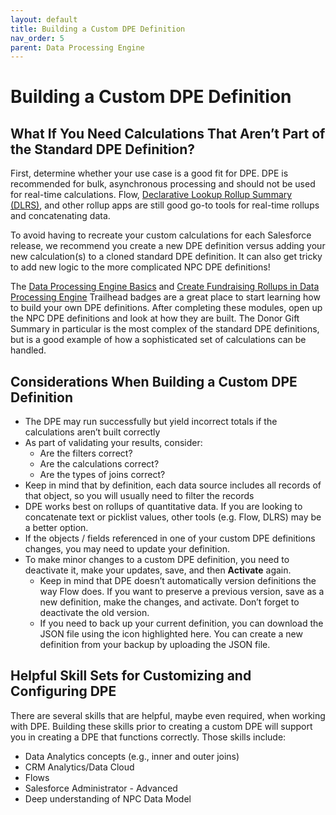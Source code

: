 ```yaml
---
layout: default
title: Building a Custom DPE Definition
nav_order: 5
parent: Data Processing Engine
---
```

# Building a Custom DPE Definition

## **What If You Need Calculations That Aren’t Part of the Standard DPE Definition?**

First, determine whether your use case is a good fit for DPE. DPE is recommended for bulk, asynchronous processing and should not be used for real-time calculations. Flow, [Declarative Lookup Rollup Summary (DLRS)](https://sfdo-community-sprints.github.io/DLRS-Documentation/), and other rollup apps are still good go-to tools for real-time rollups and concatenating data.

To avoid having to recreate your custom calculations for each Salesforce release, we recommend you create a new DPE definition versus adding your new calculation(s) to a cloned standard DPE definition. It can also get tricky to add new logic to the more complicated NPC DPE definitions!

The [Data Processing Engine Basics](https://trailhead.salesforce.com/content/learn/modules/data-processing-engine-basics) and [Create Fundraising Rollups in Data Processing Engine](https://trailhead.salesforce.com/content/learn/projects/create-fundraising-rollups-with-data-processing-engine?trailmix_creator_id=strailhead&trailmix_slug=prepare-for-your-salesforce-nonprofit-cloud-consultant-npc-cred) Trailhead badges are a great place to start learning how to build your own DPE definitions. After completing these modules, open up the NPC DPE definitions and look at how they are built. The Donor Gift Summary in particular is the most complex of the standard DPE definitions, but is a good example of how a sophisticated set of calculations can be handled. 

## **Considerations When Building a Custom DPE Definition**

* The DPE may run successfully but yield incorrect totals if the calculations aren’t built correctly
* As part of validating your results, consider:
    * Are the filters correct?
    * Are the calculations correct?
    * Are the types of joins correct? 
* Keep in mind that by definition, each data source includes all records of that object, so you will usually need to filter the records
* DPE works best on rollups of quantitative data. If you are looking to concatenate text or picklist values, other tools (e.g. Flow, DLRS) may be a better option.
* If the objects / fields referenced in one of your custom DPE definitions changes, you may need to update your definition.
* To make minor changes to a custom DPE definition, you need to deactivate it, make your updates, save, and then **Activate** again.
    * Keep in mind that DPE doesn’t automatically version definitions the way Flow does. If you want to preserve a previous version, save as a new definition, make the changes, and activate. Don’t forget to deactivate the old version.
    * If you need to back up your current definition, you can download the JSON file using the icon highlighted here. You can create a new definition from your backup by uploading the JSON file.

## **Helpful Skill Sets for Customizing and Configuring DPE**

There are several skills that are helpful, maybe even required, when working with DPE. Building these skills prior to creating a custom DPE will support you in creating a DPE that functions correctly. Those skills include: 


* Data Analytics concepts (e.g., inner and outer joins)
* CRM Analytics/Data Cloud 
* Flows
* Salesforce Administrator - Advanced
* Deep understanding of NPC Data Model
